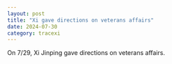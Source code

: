 ```yaml
---
layout: post
title: "Xi gave directions on veterans affairs"
date: 2024-07-30
category: tracexi
---
```


On 7/29, Xi Jinping gave directions on veterans affairs.